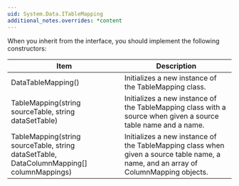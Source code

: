 ```yaml
---
uid: System.Data.ITableMapping
additional_notes.overrides: *content
---
```


<p>When you inherit from the <xref href="System.Data.ITableMapping"></xref> interface, you should implement the following constructors:  
  
 <table><thead><tr><th> Item  
  
 </th><th> Description  
  
 </th></tr></thead><tbody><tr><td> DataTableMapping()  
  
 </td><td> Initializes a new instance of the TableMapping class.  
  
 </td></tr><tr><td> TableMapping(string sourceTable, string dataSetTable)  
  
 </td><td> Initializes a new instance of the TableMapping class with a source when given a source table name and a <xref href="System.Data.DataTable"></xref> name.  
  
 </td></tr><tr><td> TableMapping(string sourceTable, string dataSetTable, DataColumnMapping[] columnMappings)  
  
 </td><td> Initializes a new instance of the TableMapping class when given a source table name, a <xref href="System.Data.DataTable"></xref> name, and an array of ColumnMapping objects.  
  
 </td></tr></tbody></table></p>


